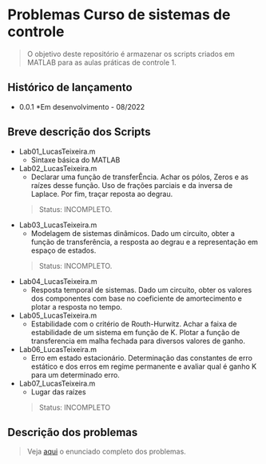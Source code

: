 # Problemas Curso de sistemas de controle 
> O objetivo deste repositório é armazenar os scripts criados em MATLAB para as aulas práticas de controle 1.

## Histórico de lançamento

* 0.0.1
    *Em desenvolvimento - 08/2022 

## Breve descrição dos Scripts

* Lab01_LucasTeixeira.m
    * Sintaxe básica do MATLAB
* Lab02_LucasTeixeira.m
    * Declarar uma função de transferÊncia. Achar os pólos, Zeros e as raízes desse função. Uso de frações parciais e da inversa de Laplace. Por fim, traçar reposta ao degrau.
    > Status: INCOMPLETO.
* Lab03_LucasTeixeira.m
    * Modelagem de sistemas dinâmicos. Dado um circuito, obter a função de transferência, a resposta ao degrau e a representação em espaço de estados.
    > Status: INCOMPLETO.
* Lab04_LucasTeixeira.m
    * Resposta temporal de sistemas. Dado um circuito, obter os valores dos componentes com base no coeficiente de amortecimento e plotar a resposta no tempo.
* Lab05_LucasTeixeira.m
    * Estabilidade com o critério de Routh-Hurwitz. Achar a faixa de estabilidade de um sistema em função de K. Plotar a função de transferencia em malha fechada para diversos valores de ganho.
* Lab06_LucasTeixeira.m
    * Erro em estado estacionário. Determinação das constantes de erro estático e dos erros em regime permanente e avaliar qual é ganho K para um determinado erro.
* Lab07_LucasTeixeira.m
    * Lugar das raízes
    > Status: INCOMPLETO

## Descrição dos problemas

> Veja [aqui][link] o enunciado completo dos problemas. 

[link]: https://drive.google.com/drive/folders/1ywhZUzlHeKsdY8tCnhVRsUn1SyaamnxZ?usp=sharing
